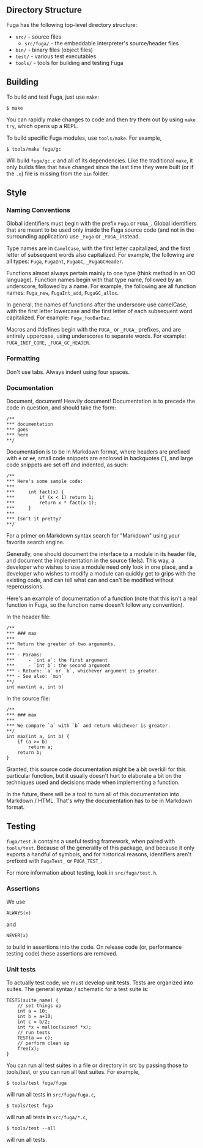 ## Directory Structure

Fuga has the following top-level directory structure:

* `src/` - source files
    * `src/fuga/` - the embeddable interpreter's source/header files
* `bin/` - binary files (object files)
* `test/` - various test executables
* `tools/` - tools for building and testing Fuga

## Building

To build and test Fuga, just use `make`:

    $ make

You can rapidly make changes to code and then try them out by using
`make try`, which opens up a REPL.

To build specific Fuga modules, use `tools/make`. For example,

    $ tools/make fuga/gc

Will build `fuga/gc.c` and all of its dependencies. Like the traditional 
`make`, it only builds files that have changed since the last time they 
were built (or if the `.o`) file is missing from the `bin` folder.

## Style

### Naming Conventions

Global identifiers must begin with the prefix `Fuga` or `FUGA_`. Global
identifiers that are meant to be used only inside the Fuga source code (and
not in the surrounding application) use `_Fuga` or `_FUGA_` instead.

Type names are in `CamelCase`, with the first letter capitalized, and the
first letter of subsequent words also capitalized. For example, the
following are all types: `Fuga`, `FugaInt`, `FugaGC`, `_FugaGCHeader`.

Functions almost always pertain mainly to one type (think method in an OO
language). Function names begin with that type name, followed by an 
underscore, followed by a name. For example, the following are all function
names: `Fuga_new`, `FugaInt_add`, `FugaGC_alloc`.

In general, the names of functions after the underscore use camelCase, with
the first letter lowercase and the first letter of each subsequent word
capitalized. For example: `Fuga_fooBarBaz`.

Macros and #defines begin with the `FUGA_` or `_FUGA_` prefixes, and are
entirely uppercase, using underscores to separate words. For example: 
`FUGA_INIT_CORE`, `_FUGA_GC_HEADER`.

### Formatting

Don't use tabs. Always indent using four spaces.

### Documentation

Document, document! Heavily document! Documentation is to precede the
code in question, and should take the form:

    /**
    *** documentation
    *** goes
    *** here
    **/

Documentation is to be in Markdown format, where headers are prefixed
with `#` or `##`, small code snippets are enclosed in backquotes (\`),
and large code snippets are set off and indented, as such:

    /**
    *** Here's some sample code:
    ***
    ***     int fact(x) {
    ***         if (x < 1) return 1;
    ***         return x * fact(x-1);
    ***     }
    ***
    *** Isn't it pretty?
    **/

For a primer on Markdown syntax search for "Markdown" using your favorite
search engine.

Generally, one should document the interface to a module in its header
file, and document the implementation in the source file(s). This way,
a developer who wishes to use a module need only look in one place, and a
developer who wishes to modify a module can quickly get to grips with the
existing code, and can tell what can and can't be modified without
repercussions.

Here's an example of documentation of a function (note that this isn't a real 
function in Fuga, so the function name doesn't follow any convention).

In the header file:

    /**
    *** ### max
    ***
    *** Return the greater of two arguments.
    ***
    *** - Params:
    ***     - `int a`: the first argument
    ***     - `int b`: the second argument
    *** - Return: `a` or `b`, whichever argument is greater.
    *** - See also: `min`
    **/
    int max(int a, int b)

In the source file:

    /**
    *** ### max
    ***
    *** We compare `a` with `b` and return whichever is greater.
    **/
    int max(int a, int b) {
        if (a >= b)
            return a;
        return b;
    }

Granted, this source code documentation might be a bit overkill for this
particular function, but it usually doesn't hurt to elaborate a bit on the
techniques used and decisions made when implementing a function.

In the future, there will be a tool to turn all of this documentation
into Markdown / HTML. That's why the documentation has to be in Markdown
format.

## Testing

`fuga/test.h` contains a useful testing framework, when paired with
`tools/test`. Because of the generality of this package, and because it
only exports a handful of symbols, and for historical reasons, identifiers
aren't prefixed with `FugaTest_` or `FUGA_TEST_`.

For more information about testing, look in `src/fuga/test.h`.

### Assertions

We use

    ALWAYS(x)

and

    NEVER(x)

to build in assertions into the code. On release code (or, performance
testing code) these assertions are removed.

### Unit tests

To actually test code, we must develop unit tests. Tests are organized
into suites. The general syntax / schematic for a test suite is:

    TESTS(suite_name) {
        // set things up
        int a = 10;
        int b = a+10;
        int c = b/2;
        int *x = malloc(sizeof *x);
        // run tests
        TEST(a == c);
        // perform clean up
        free(x);
    }

You can run all test suites in a file or directory in src by passing those
to tools/test, or you can run all test suites. For example,

    $ tools/test fuga/fuga

will run all tests in `src/fuga/fuga.c`,

    $ tools/test fuga

will run all tests in `src/fuga/*.c`,

    $ tools/test --all

will run all tests.

